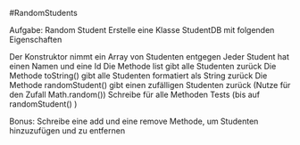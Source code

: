 #RandomStudents

Aufgabe: Random Student
Erstelle eine Klasse StudentDB mit folgenden Eigenschaften

Der Konstruktor nimmt ein Array von Studenten entgegen
Jeder Student hat einen Namen und eine Id
Die Methode list gibt alle Studenten zurück
Die Methode toString() gibt alle Studenten formatiert als String zurück
Die Methode randomStudent() gibt einen zufälligen Studenten zurück (Nutze für den Zufall Math.random())
Schreibe für alle Methoden Tests (bis auf randomStudent() )

Bonus: Schreibe eine add und eine remove Methode, um Studenten hinzuzufügen und zu entfernen